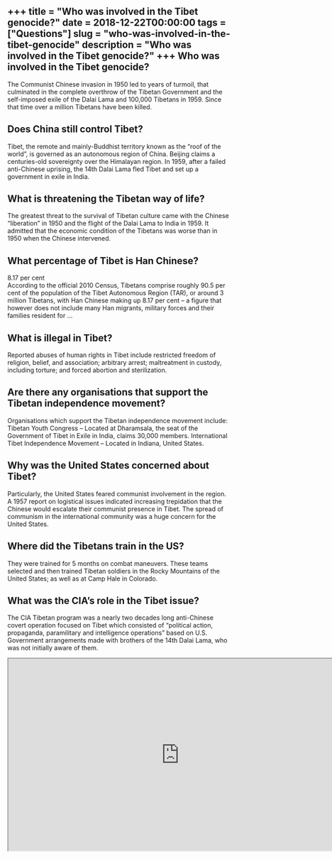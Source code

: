 +++
title = "Who was involved in the Tibet genocide?"
date = 2018-12-22T00:00:00
tags = ["Questions"]
slug = "who-was-involved-in-the-tibet-genocide"
description = "Who was involved in the Tibet genocide?"
+++
Who was involved in the Tibet genocide?
---------------------------------------

The Communist Chinese invasion in 1950 led to years of turmoil, that culminated in the complete overthrow of the Tibetan Government and the self-imposed exile of the Dalai Lama and 100,000 Tibetans in 1959. Since that time over a million Tibetans have been killed.

Does China still control Tibet?
-------------------------------

Tibet, the remote and mainly-Buddhist territory known as the “roof of the world”, is governed as an autonomous region of China. Beijing claims a centuries-old sovereignty over the Himalayan region. In 1959, after a failed anti-Chinese uprising, the 14th Dalai Lama fled Tibet and set up a government in exile in India.

What is threatening the Tibetan way of life?
--------------------------------------------

The greatest threat to the survival of Tibetan culture came with the Chinese “liberation” in 1950 and the flight of the Dalai Lama to India in 1959. It admitted that the economic condition of the Tibetans was worse than in 1950 when the Chinese intervened.

What percentage of Tibet is Han Chinese?
----------------------------------------

8.17 per cent  
According to the official 2010 Census, Tibetans comprise roughly 90.5 per cent of the population of the Tibet Autonomous Region (TAR), or around 3 million Tibetans, with Han Chinese making up 8.17 per cent – a figure that however does not include many Han migrants, military forces and their families resident for …

What is illegal in Tibet?
-------------------------

Reported abuses of human rights in Tibet include restricted freedom of religion, belief, and association; arbitrary arrest; maltreatment in custody, including torture; and forced abortion and sterilization.

Are there any organisations that support the Tibetan independence movement?
---------------------------------------------------------------------------

Organisations which support the Tibetan independence movement include: Tibetan Youth Congress – Located at Dharamsala, the seat of the Government of Tibet in Exile in India, claims 30,000 members. International Tibet Independence Movement – Located in Indiana, United States.

Why was the United States concerned about Tibet?
------------------------------------------------

Particularly, the United States feared communist involvement in the region. A 1957 report on logistical issues indicated increasing trepidation that the Chinese would escalate their communist presence in Tibet. The spread of communism in the international community was a huge concern for the United States.

Where did the Tibetans train in the US?
---------------------------------------

They were trained for 5 months on combat maneuvers. These teams selected and then trained Tibetan soldiers in the Rocky Mountains of the United States; as well as at Camp Hale in Colorado.

What was the CIA’s role in the Tibet issue?
-------------------------------------------

The CIA Tibetan program was a nearly two decades long anti-Chinese covert operation focused on Tibet which consisted of “political action, propaganda, paramilitary and intelligence operations” based on U.S. Government arrangements made with brothers of the 14th Dalai Lama, who was not initially aware of them.

<iframe allow="accelerometer; autoplay; clipboard-write; encrypted-media; gyroscope; picture-in-picture" allowfullscreen="" class="__youtube_prefs__  epyt-is-override  no-lazyload" data-no-lazy="1" data-origheight="433" data-origwidth="770" data-skipgform_ajax_framebjll="" height="433" id="_ytid_65965" loading="lazy" src="https://www.youtube.com/embed/KdfoCD2qfWw?enablejsapi=1&autoplay=0&cc_load_policy=0&cc_lang_pref=&iv_load_policy=1&loop=0&modestbranding=0&rel=1&fs=1&playsinline=0&autohide=2&theme=dark&color=red&controls=1&" title="YouTube player" width="770"></iframe>